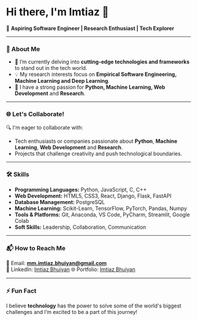 # Hi there, I'm Imtiaz 👋

🎯 **Aspiring Software Engineer | Research Enthusiast | Tech Explorer**

---

### 🚀 About Me
- 🔭 I’m currently delving into **cutting-edge technologies and frameworks** to stand out in the tech world.
- 💡 My research interests focus on **Empirical Software Engineering, Machine Learning and Deep Learning**.
- 🌟 I have a strong passion for **Python, Machine Learning, Web Development** and **Research**.

---

### 🌐 Let's Collaborate!
🔍 I'm eager to collaborate with:
- Tech enthusiasts or companies passionate about **Python**, **Machine Learning**, **Web Development** and **Research**.
- Projects that challenge creativity and push technological boundaries.

---

### 🛠️ Skills
- **Programming Languages:** Python, JavaScript, C, C++  
- **Web Development:** HTML5, CSS3, React, Django, Flask, FastAPI  
- **Database Management:** PostgreSQL
- **Machine Learning:** Scikit-Learn, TensorFlow, PyTorch, Pandas, Numpy  
- **Tools & Platforms:** Git, Anaconda, VS Code, PyCharm, Streamlit, Google Colab 
- **Soft Skills:** Leadership, Collaboration, Communication  

---

### 📬 How to Reach Me
📧 Email: **[mm.imtiaz.bhuiyan@gmail.com](mailto:mm.imtiaz.bhuiyan@gmail.com)**  
💼 LinkedIn: [Imtiaz Bhuiyan](https://www.linkedin.com/in/imtiaz-bhuiyan000/)
🌐 Portfolio: [Imtiaz Bhuiyan](https://imtiaz-bhuiyan.netlify.app/#home)

---

### ⚡ Fun Fact
I believe **technology** has the power to solve some of the world's biggest challenges and I’m excited to be a part of this journey!

